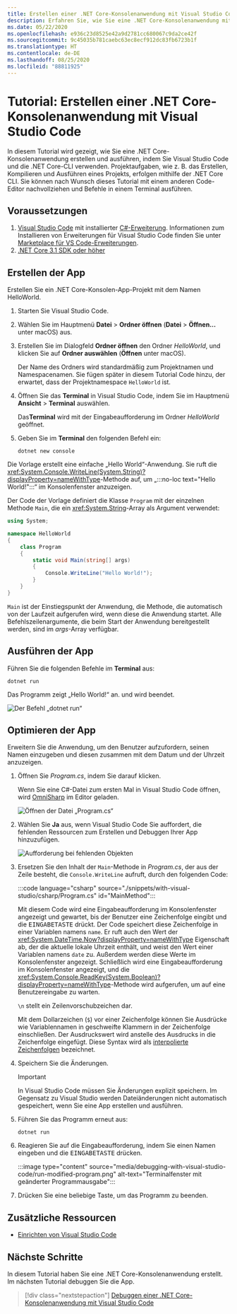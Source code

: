 ```yaml
---
title: Erstellen einer .NET Core-Konsolenanwendung mit Visual Studio Code
description: Erfahren Sie, wie Sie eine .NET Core-Konsolenanwendung mit Visual Studio Code und der .NET Core-CLI erstellen.
ms.date: 05/22/2020
ms.openlocfilehash: e936c23d8525e42a9d2781cc680067c9da2ce42f
ms.sourcegitcommit: 9c45035b781caebc63ec8ecf912dc83fb6723b1f
ms.translationtype: HT
ms.contentlocale: de-DE
ms.lasthandoff: 08/25/2020
ms.locfileid: "88811925"
---
```

# <a name="tutorial-create-a-net-core-console-application-using-visual-studio-code"></a>Tutorial: Erstellen einer .NET Core-Konsolenanwendung mit Visual Studio Code

In diesem Tutorial wird gezeigt, wie Sie eine .NET Core-Konsolenanwendung erstellen und ausführen, indem Sie Visual Studio Code und die .NET Core-CLI verwenden. Projektaufgaben, wie z. B. das Erstellen, Kompilieren und Ausführen eines Projekts, erfolgen mithilfe der .NET Core CLI. Sie können nach Wunsch dieses Tutorial mit einem anderen Code-Editor nachvollziehen und Befehle in einem Terminal ausführen.

## <a name="prerequisites"></a>Voraussetzungen

1. [Visual Studio Code](https://code.visualstudio.com/) mit installierter [C#-Erweiterung](https://marketplace.visualstudio.com/items?itemName=ms-dotnettools.csharp). Informationen zum Installieren von Erweiterungen für Visual Studio Code finden Sie unter [Marketplace für VS Code-Erweiterungen](https://code.visualstudio.com/docs/editor/extension-gallery).
2. [.NET Core 3.1 SDK oder höher](https://dotnet.microsoft.com/download)

## <a name="create-the-app"></a>Erstellen der App

Erstellen Sie ein .NET Core-Konsolen-App-Projekt mit dem Namen HelloWorld.

1. Starten Sie Visual Studio Code.

1. Wählen Sie im Hauptmenü **Datei** > **Ordner öffnen** (**Datei** > **Öffnen...** unter macOS) aus.

1. Erstellen Sie im Dialogfeld **Ordner öffnen** den Ordner *HelloWorld*, und klicken Sie auf **Ordner auswählen** (**Öffnen** unter macOS).

   Der Name des Ordners wird standardmäßig zum Projektnamen und Namespacenamen. Sie fügen später in diesem Tutorial Code hinzu, der erwartet, dass der Projektnamespace `HelloWorld` ist.

1. Öffnen Sie das **Terminal** in Visual Studio Code, indem Sie im Hauptmenü **Ansicht** > **Terminal** auswählen.

   Das**Terminal** wird mit der Eingabeaufforderung im Ordner *HelloWorld* geöffnet.

1. Geben Sie im **Terminal** den folgenden Befehl ein:

   ```dotnetcli
   dotnet new console
   ```

Die Vorlage erstellt eine einfache „Hello World“-Anwendung. Sie ruft die <xref:System.Console.WriteLine(System.String)?displayProperty=nameWithType>-Methode auf, um „:::no-loc text="Hello World!":::“ im Konsolenfenster anzuzeigen.

Der Code der Vorlage definiert die Klasse `Program` mit der einzelnen Methode `Main`, die ein <xref:System.String>-Array als Argument verwendet:

```csharp
using System;

namespace HelloWorld
{
    class Program
    {
        static void Main(string[] args)
        {
            Console.WriteLine("Hello World!");
        }
    }
}
```

`Main` ist der Einstiegspunkt der Anwendung, die Methode, die automatisch von der Laufzeit aufgerufen wird, wenn diese die Anwendung startet. Alle Befehlszeilenargumente, die beim Start der Anwendung bereitgestellt werden, sind im *args*-Array verfügbar.

## <a name="run-the-app"></a>Ausführen der App

Führen Sie die folgenden Befehle im **Terminal** aus:

```dotnetcli
dotnet run
```

Das Programm zeigt „Hello World!“ an. und wird beendet.

![Der Befehl „dotnet run“](media/with-visual-studio-code/dotnet-run-command.png)

## <a name="enhance-the-app"></a>Optimieren der App

Erweitern Sie die Anwendung, um den Benutzer aufzufordern, seinen Namen einzugeben und diesen zusammen mit dem Datum und der Uhrzeit anzuzeigen.

1. Öffnen Sie *Program.cs*, indem Sie darauf klicken.

   Wenn Sie eine C#-Datei zum ersten Mal in Visual Studio Code öffnen, wird [OmniSharp](https://www.omnisharp.net/) im Editor geladen.

   ![Öffnen der Datei „Program.cs“](media/with-visual-studio-code/open-program-cs.png)

1. Wählen Sie **Ja** aus, wenn Visual Studio Code Sie auffordert, die fehlenden Ressourcen zum Erstellen und Debuggen Ihrer App hinzuzufügen.

   ![Aufforderung bei fehlenden Objekten](media/with-visual-studio-code/missing-assets.png)

1. Ersetzen Sie den Inhalt der `Main`-Methode in *Program.cs*, der aus der Zeile besteht, die `Console.WriteLine` aufruft, durch den folgenden Code:

   :::code language="csharp" source="./snippets/with-visual-studio/csharp/Program.cs" id="MainMethod":::

   Mit diesem Code wird eine Eingabeaufforderung im Konsolenfenster angezeigt und gewartet, bis der Benutzer eine Zeichenfolge eingibt und die <kbd>EINGABETASTE</kbd> drückt. Der Code speichert diese Zeichenfolge in einer Variablen namens `name`. Er ruft auch den Wert der <xref:System.DateTime.Now?displayProperty=nameWithType> Eigenschaft ab, der die aktuelle lokale Uhrzeit enthält, und weist den Wert einer Variablen namens `date` zu. Außerdem werden diese Werte im Konsolenfenster angezeigt. Schließlich wird eine Eingabeaufforderung im Konsolenfenster angezeigt, und die <xref:System.Console.ReadKey(System.Boolean)?displayProperty=nameWithType>-Methode wird aufgerufen, um auf eine Benutzereingabe zu warten.

   `\n` stellt ein Zeilenvorschubzeichen dar.

   Mit dem Dollarzeichen (`$`) vor einer Zeichenfolge können Sie Ausdrücke wie Variablennamen in geschweifte Klammern in der Zeichenfolge einschließen. Der Ausdruckswert wird anstelle des Ausdrucks in die Zeichenfolge eingefügt. Diese Syntax wird als [interpolierte Zeichenfolgen](../../csharp/language-reference/tokens/interpolated.md) bezeichnet.

1. Speichern Sie die Änderungen.

   > [!IMPORTANT]
   > In Visual Studio Code müssen Sie Änderungen explizit speichern. Im Gegensatz zu Visual Studio werden Dateiänderungen nicht automatisch gespeichert, wenn Sie eine App erstellen und ausführen.

1. Führen Sie das Programm erneut aus:

   ```dotnetcli
   dotnet run
   ```

1. Reagieren Sie auf die Eingabeaufforderung, indem Sie einen Namen eingeben und die <kbd>EINGABETASTE</kbd> drücken.

   :::image type="content" source="media/debugging-with-visual-studio-code/run-modified-program.png" alt-text="Terminalfenster mit geänderter Programmausgabe":::

1. Drücken Sie eine beliebige Taste, um das Programm zu beenden.

## <a name="additional-resources"></a>Zusätzliche Ressourcen

- [Einrichten von Visual Studio Code](https://code.visualstudio.com/docs/setup/setup-overview)

## <a name="next-steps"></a>Nächste Schritte

In diesem Tutorial haben Sie eine .NET Core-Konsolenanwendung erstellt. Im nächsten Tutorial debuggen Sie die App.

> [!div class="nextstepaction"]
> [Debuggen einer .NET Core-Konsolenanwendung mit Visual Studio Code](debugging-with-visual-studio-code.md)
